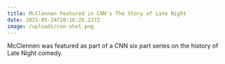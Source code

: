 ```yaml
---
title: McClennen Featured in CNN's The Story of Late Night
date: 2021-05-24T20:16:25.227Z
image: /uploads/cnn-shot.png
---
```

McClennen was featured as part of a CNN six part series on the history of Late Night comedy.